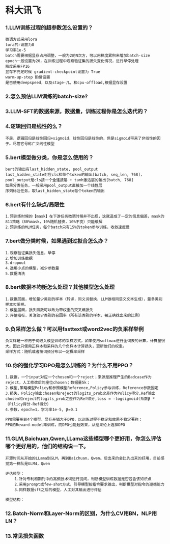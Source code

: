 # 科大讯飞
### 1.LLM训练过程的超参数怎么设置的？
    微调方式采用lora
    lora的r设置为8
    学习率1e-5
    batch需要根据显存占用调整，一般为2的N次方，可以用梯度累积来增加batch-size
    epoch一般设置为20，在训练过程中观察验证集的损失变化情况，进行早停处理
    精度采用FP16
    显存不充足时候 gradient-checkpoint设置为 True
    warm-up-step 酌情设置
    是否使用deepspeed，以及stage-几，和cpu-offload,根据显存设置
### 2.怎么预估LLM训练的batch-size?
    
### 3.LLM-SFT的数据来源，数据量，训练过程你是怎么迭代的？

### 4.逻辑回归是线性的么？
    不是，逻辑回归是线性回归+sigmoid，线性回归是线性的，但是sigmoid带来了非线性的因子。尽管它号称广义线性模型
### 5.bert模型做分类，你是怎么使用的？
    bert的输出有last_hidden_state, pool_output
    last_hidden_state对应cls和每个token的输出[batch, seq_len, 768]，pool_output是cls接一个全连接层 + tanh激活层的输出[batch, 768]
    如果分类任务，一般采用pool_output直接加一个线性层
    序列标注任务，取last_hidden_state每个token的输出
### 6.bert有什么缺点/局限性
    1.预训练时候的【mask】在下游任务微调时候并不出现，这就造成了一定的信息偏差，mask的811策略（80%mask，10%随机替换，10%不变）只能缓解
    2.预训练的MLM任务，每个batch只有15%的token参与训练，收敛速度慢
### 7.bert做分类时候，如果遇到过拟合怎么办？
    1.观察验证集损失信息，早停
    2.增加训练数据
    3.dropout
    4.选用小点的模型，减少参数量
    5.数据清洗
### 8.bert数据不均衡怎么处理？其他模型怎么处理
    1.数据层面，增加量少类别的样本（转译，同义词替换，LLM做相同语义文本生成），量多类别样本欠采样。
    2.模型层面，损失函数可以改为带权重的交叉熵损失
    3.评估指标，关注较少类别的召回率（所有该类别的样本，被正确找出来的比例）
### 9.负采样怎么做？可以用fasttext或word2vec的负采样举例
    负采样是一种用于词嵌入模型训练的采样方式，如果使用softmax进行全词表的计算，计算量很大。因此只使用正样本和采样的几个负样本计算损失，更新他们的权重。
    采样方式：随机或者按词频分布以一定概率采样
### 10.你的强化学习DPO是怎么训练的？为什么不用PPO？
    1.数据，一个input对应一个chosen和一个reject；来源是推理产生的Badcase作为reject，人工修改后的座位chosen；数据量5k；
    2.模型,策略模型Policy和参照模型Reference,Policy参与训练，Reference参数固定
    3.损失，Policy输出chosen和reject的logits_prob之差作为Policy得分,Ref输出chosen和reject的logits_prob之差作为Ref得分,loss = -logsigmoid(系数β * （Pilicy得分-Ref得分）
    4.参数，epoch=1，学习率1e-5, β=0.1

    PPO需要用到4个模型，显存开销大于DPO，以训练过程不稳定和效果不稳定著称；
    PPO的Reward-model难训练，而DPO也能起效果，从结果论上选择DPO

### 11.GLM,Baichuan,Qwen,LLama这些模型哪个更好用，你怎么评估哪个更好用的，他们的结构说一下。
    开源时间从开始的LLama到GLM，再到Baichuan，Qwen。后出来的会比先出来的好用，目前感觉第一梯队是GLM4，Qwen

    评估模型：
        1.针对专利和期刊中的高频技术词进行提问，判断模型训练数据是否包含该知识点
        2.采用prompt或few-shot方式，引导模型按指令要求输出，判断模型对指令的遵循能力
        3.同样数据sft之后的模型，人工对其输出进行评估

    模型结构：
        


### 12.Batch-Norm和Layer-Norm的区别，为什么CV用BN，NLP用LN？

### 13.常见损失函数